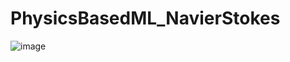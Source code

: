 # PhysicsBasedML_NavierStokes

![image](https://user-images.githubusercontent.com/70025024/193714165-d86752cf-ad8d-4476-aea2-dcafc9890fcd.png)
